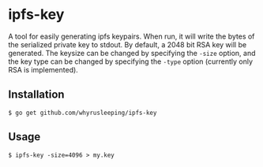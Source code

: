# ipfs-key
A tool for easily generating ipfs keypairs. When run, it will write the bytes of
the serialized private key to stdout. By default, a 2048 bit RSA key will be
generated. The keysize can be changed by specifying the `-size` option, and the
key type can be changed by specifying the `-type` option (currently only RSA is
implemented).

## Installation
```
$ go get github.com/whyrusleeping/ipfs-key
```

## Usage
```
$ ipfs-key -size=4096 > my.key
```
